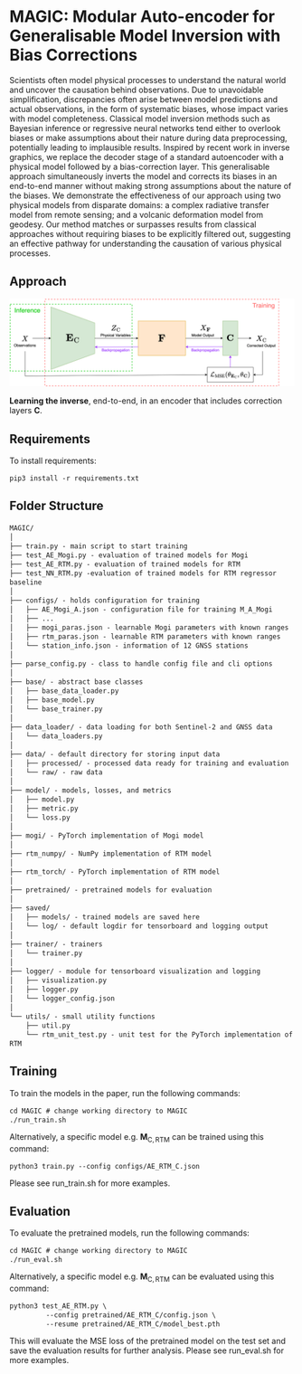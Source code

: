 # MAGIC: Modular Auto-encoder for Generalisable Model Inversion with Bias Corrections
Scientists often model physical processes to understand the natural world and uncover the causation behind observations. Due to unavoidable simplification, discrepancies often arise between model predictions and actual observations, in the form of systematic biases, whose impact varies with model completeness. Classical model inversion methods such as Bayesian inference or regressive neural networks tend either to overlook biases or make assumptions about their nature during data preprocessing, potentially leading to implausible results. Inspired by recent work in inverse graphics, we replace the decoder stage of a standard autoencoder with a physical model followed by a bias-correction layer. This generalisable approach simultaneously inverts the model and corrects its biases in an end-to-end manner without making strong assumptions about the nature of the biases. We demonstrate the effectiveness of our approach using two physical models from disparate domains: a complex radiative transfer model from remote sensing; and a volcanic deformation model from geodesy. Our method matches or surpasses results from classical approaches without requiring biases to be explicitly filtered out, suggesting an effective pathway for understanding the causation of various physical processes.

## Approach
![Learning the inverse, end-to-end, in an encoder that includes correction layers $\mathbf{C}$](figures/model_flowchart.png)

**Learning the inverse**, end-to-end, in an encoder that includes correction layers $\mathbf{C}$.

## Requirements
To install requirements:
```
pip3 install -r requirements.txt
```

## Folder Structure
  ```
MAGIC/
  │
  ├── train.py - main script to start training
  ├── test_AE_Mogi.py - evaluation of trained models for Mogi
  ├── test_AE_RTM.py - evaluation of trained models for RTM
  ├── test_NN_RTM.py -evaluation of trained models for RTM regressor baseline
  │
  ├── configs/ - holds configuration for training
  │   ├── AE_Mogi_A.json - configuration file for training M_A_Mogi
  │   ├── ...
  │   ├── mogi_paras.json - learnable Mogi parameters with known ranges
  │   ├── rtm_paras.json - learnable RTM parameters with known ranges
  │   └── station_info.json - information of 12 GNSS stations
  │
  ├── parse_config.py - class to handle config file and cli options
  │
  ├── base/ - abstract base classes
  │   ├── base_data_loader.py
  │   ├── base_model.py
  │   └── base_trainer.py
  │
  ├── data_loader/ - data loading for both Sentinel-2 and GNSS data
  │   └── data_loaders.py
  │
  ├── data/ - default directory for storing input data
  │   ├── processed/ - processed data ready for training and evaluation
  │   └── raw/ - raw data 
  │
  ├── model/ - models, losses, and metrics
  │   ├── model.py
  │   ├── metric.py
  │   └── loss.py
  │
  ├── mogi/ - PyTorch implementation of Mogi model
  │
  ├── rtm_numpy/ - NumPy implementation of RTM model
  │
  ├── rtm_torch/ - PyTorch implementation of RTM model
  │
  ├── pretrained/ - pretrained models for evaluation
  │
  ├── saved/
  │   ├── models/ - trained models are saved here
  │   └── log/ - default logdir for tensorboard and logging output
  │
  ├── trainer/ - trainers
  │   └── trainer.py
  │
  ├── logger/ - module for tensorboard visualization and logging
  │   ├── visualization.py
  │   ├── logger.py
  │   └── logger_config.json
  │  
  └── utils/ - small utility functions
      ├── util.py
      └── rtm_unit_test.py - unit test for the PyTorch implementation of RTM
  ```

## Training
To train the models in the paper, run the following commands:
```
cd MAGIC # change working directory to MAGIC
./run_train.sh
```
Alternatively, a specific model e.g. $\mathbf{M}_{\mathrm{C, RTM}}$ can be trained using this command:
```
python3 train.py --config configs/AE_RTM_C.json
```
Please see run_train.sh for more examples. 

## Evaluation
To evaluate the pretrained models, run the following commands:
```
cd MAGIC # change working directory to MAGIC
./run_eval.sh
```
Alternatively, a specific model e.g. $\mathbf{M}_{\mathrm{C, RTM}}$ can be evaluated using this command:
```
python3 test_AE_RTM.py \
         --config pretrained/AE_RTM_C/config.json \
         --resume pretrained/AE_RTM_C/model_best.pth
```
This will evaluate the MSE loss of the pretrained model on the test set and save the evaluation results for further analysis. Please see run_eval.sh for more examples. 